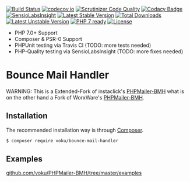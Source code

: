 [![Build Status](https://travis-ci.org/voku/PHPMailer-BMH.svg?branch=master)](https://travis-ci.org/voku/PHPMailer-BMH)
[![codecov.io](http://codecov.io/github/voku/PHPMailer-BMH/coverage.svg?branch=master)](http://codecov.io/github/voku/PHPMailer-BMH?branch=master)
[![Scrutinizer Code Quality](https://scrutinizer-ci.com/g/voku/PHPMailer-BMH/badges/quality-score.png?b=master)](https://scrutinizer-ci.com/g/voku/PHPMailer-BMH/?branch=master)
[![Codacy Badge](https://api.codacy.com/project/badge/Grade/64177eb1d95948789a1fb54b97e0ed21)](https://www.codacy.com/app/voku/PHPMailer-BMH)
[![SensioLabsInsight](https://insight.sensiolabs.com/projects/2161b4c1-5025-4e29-ae22-1f91c3a6657c/mini.png)](https://insight.sensiolabs.com/projects/2161b4c1-5025-4e29-ae22-1f91c3a6657c)
[![Latest Stable Version](https://poser.pugx.org/voku/bounce-mail-handler/v/stable)](https://packagist.org/packages/voku/bounce-mail-handler)
 [![Total Downloads](https://poser.pugx.org/voku/bounce-mail-handler/downloads)](https://packagist.org/packages/voku/bounce-mail-handler) 
[![Latest Unstable Version](https://poser.pugx.org/voku/bounce-mail-handler/v/unstable)](https://packagist.org/packages/voku/bounce-mail-handler) 
[![PHP 7 ready](http://php7ready.timesplinter.ch/voku/PHPMailer-BMH/badge.svg)](https://travis-ci.org/voku/PHPMailer-BMH)
[![License](https://poser.pugx.org/voku/bounce-mail-handler/license)](https://packagist.org/packages/voku/bounce-mail-handler)

* PHP 7.0+ Support
* Composer & PSR-0 Support
* PHPUnit testing via Travis CI (TODO: more tests needed)
* PHP-Quality testing via SensioLabsInsight (TODO: more fixes needed)

# Bounce Mail Handler

WARNING: This is a Extended-Fork of instaclick's [PHPMailer-BMH](https://github.com/instaclick/PHPMailer-BMH) what is on the other hand a Fork of WorxWare's [PHPMailer-BMH](http://sourceforge.net/projects/bmh/).

## Installation

The recommended installation way is through [Composer](https://getcomposer.org).

```bash
$ composer require voku/bounce-mail-handler
```

## Examples

[github.com/voku/PHPMailer-BMH/tree/master/examples](https://github.com/voku/PHPMailer-BMH/tree/master/examples)
